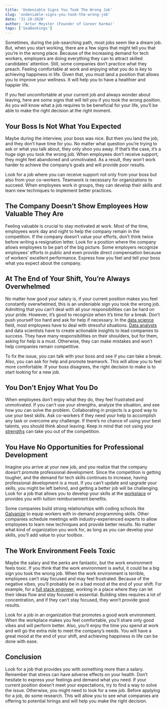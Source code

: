 ```yaml
---
title: 'Undeniable Signs You Took The Wrong Job'
slug: 'undeniable-signs-you-took-the-wrong-job'
date: '31-10-2020'
author: 'Artur Meyster (Founder of Career Karma)'
tags: ['SeaBookings']
---
```


Sometimes, during the job-searching path, most jobs seem like a dream job. But, when you start working, there are a few signs that might tell you that you’re in the wrong place. Because of the increasing demand for tech workers, employers are doing everything they can to attract skilled candidates’ attention. Still, some companies don’t practice what they preach. Feeling comfortable at work and enjoying what you do is key to achieving happiness in life. Given that, you must land a position that allows you to improve your wellness. It will help you to have a healthier and happier life.

If you feel uncomfortable at your current job and always wonder about leaving, here are some signs that will tell you if you took the wrong position. As you will know what a job requires to be beneficial for your life, you’ll be able to make the right decision at the right moment.

##  Your Boss Is Not What You Expected

Maybe during the interview, your boss was nice. But then you land the job, and they don’t have time for you. No matter what question you’re trying to ask or what you talk about, they only shoo you away. If that’s the case, it’s a huge sign you took the wrong job. When employees don’t receive support, they might feel abandoned and unmotivated. As a result, they won’t work harder to achieve the company’s goals and will provide poor results.

Look for a job where you can receive support not only from your boss but also from your co-workers. Teamwork is necessary for organizations to succeed. When employees work in groups, they can develop their skills and learn new techniques to implement better practices.
## The Company Doesn’t Show Employees How Valuable They Are
Feeling valuable is crucial to stay motivated at work. Most of the time, employees work day and night to help the company remain in the competition. If the company doesn’t value your efforts, don’t think twice before writing a resignation letter. Look for a position where the company allows employees to be part of the big picture. Some employers recognize employees’ efforts in public and even provide direct compensation because of workers’ excellent performance. Express how you feel and tell your boss what you expect about the company.
## At The End of Your Shift, You’re Always Overwhelmed
No matter how good your salary is, if your current position makes you feel constantly overwhelmed, this is an undeniable sign you took the wrong job. Admitting that you can’t deal with all your responsibilities can be hard on your pride. However, it’s good to recognize when it’s time for a break. Don’t push yourself too hard and ask for help if necessary. In the [data science](http://studydatascience.org/) field, most employees have to deal with stressful situations. [Data analysts](https://www.forbes.com/sites/forbestechcouncil/2020/07/03/six-trends-in-data-analytics-that-will-define-the-next-decade/#63860abf78df) and data scientists have to create actionable insights to lead companies to success. They have many responsibilities on their shoulders, but for them, asking for help is a must. Otherwise, they can make mistakes and won’t help companies remain competitive.

To fix the issue, you can talk with your boss and see if you can take a break. Also, you can ask for help and promote teamwork. This will allow you to feel more comfortable. If your boss disagrees, the right decision to make is to start looking for a new job.
## You Don’t Enjoy What You Do
When employees don’t enjoy what they do, they feel frustrated and unmotivated. If you can’t use your strengths, analyze the situation, and see how you can solve the problem. Collaborating in projects is a good way to use your best skills. Ask co-workers if they need your help to accomplish any task or overcome any challenge. If there’s no chance of using your best talents, you should think about leaving. Keep in mind that not using your [strengths](https://careerkarma.com/blog/what-are-your-strengths-and-weaknesses-interview-question/) can take you out of the competition.
## You Have No Opportunities for Professional Development
Imagine you arrive at your new job, and you realize that the company doesn’t promote professional development. Since the competition is getting tougher, and the demand for tech skills continues to increase, having professional development is a must. If you can’t update and upgrade your skills, you might be left behind, and getting a better job will be challenging. Look for a job that allows you to develop your skills at the [workplace](https://www.forbes.com/sites/jeannemeister/2020/01/15/top-10-hr-trends-that-matter-most-in-the-2020-workplace/#4ab561ec7dfc) or provides you with tuition reimbursement benefits.

Some companies build strong relationships with coding schools like [Galvanize](https://careerkarma.com/schools/galvanize/) to equip workers with in-demand programming skills. Other companies schedule meetings with industry-experienced experts to allow employees to learn new techniques and provide better results. No matter what kind of organization you work for, as long as you can develop your skills, you’ll add value to your toolbox.
## The Work Environment Feels Toxic
Maybe the salary and the perks are fantastic, but the work environment feels toxic. If you think that the work environment is awful, it could be a big sign you took the wrong job. When the work environment is terrible, employees can’t stay focused and may feel frustrated. Because of the negative vibes, you’ll probably be in a bad mood at the end of your shift. For example, for a [full stack engineer](https://careerkarma.com/blog/full-stack-developer/), working in a place where they can let their ideas flow and stay focused is essential. Building sites requires a lot of concentration, and if they can’t stay focused, they won’t provide good results.

Look for a job in an organization that promotes a good work environment. When the workplace makes you feel comfortable, you’ll share only good vibes and will perform better. Also, you’ll enjoy the time you spend at work and will go the extra mile to meet the company’s needs. You will have a great mood at the end of your shift, and achieving happiness in life can be done with ease.
## Conclusion
Look for a job that provides you with something more than a salary. Remember that stress can have adverse effects on your health. Don’t hesitate to express your feelings and demand what you need. If your current position doesn’t meet your expectations, try to find a way to solve the issue. Otherwise, you might need to look for a new job. Before applying for a job, do some research. This will allow you to see what companies are offering to potential hirings and will help you make the right decision.

<!--<span>Photo by <a href="https://unsplash.com/@punttim?utm_source=unsplash&amp;utm_medium=referral&amp;utm_content=creditCopyText">Tim Gouw</a> on <a href="https://unsplash.com/s/photos/job-stress?utm_source=unsplash&amp;utm_medium=referral&amp;utm_content=creditCopyText">Unsplash</a></span> -->